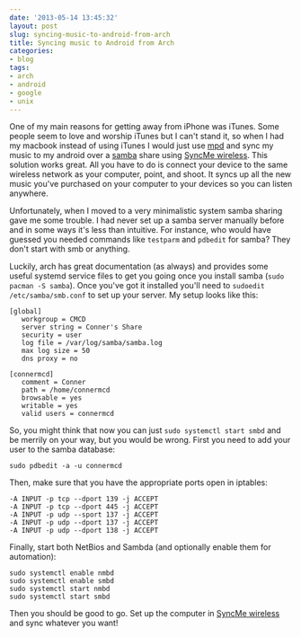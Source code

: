 ```yaml
---
date: '2013-05-14 13:45:32'
layout: post
slug: syncing-music-to-android-from-arch
title: Syncing music to Android from Arch
categories:
- blog
tags:
- arch
- android
- google
- unix
---
```


One of my main reasons for getting away from iPhone was iTunes. Some people seem to love and worship iTunes but I can't stand it, so when I had my macbook instead of using iTunes I would just use [mpd][] and sync my music to my android over a [samba][] share using [SyncMe wireless][syncme]. This solution works great. All you have to do is connect your device to the same wireless network as your computer, point, and shoot. It syncs up all the new music you've purchased on your computer to your devices so you can listen anywhere.

Unfortunately, when I moved to a very minimalistic system samba sharing gave me some trouble. I had never set up a samba server manually before and in some ways it's less than intuitive. For instance, who would have guessed you needed commands like `testparm` and `pdbedit` for samba? They don't start with smb or anything.

Luckily, arch has great documentation (as always) and provides some useful systemd service files to get you going once you install samba (`sudo pacman -S samba`). Once you've got it installed you'll need to `sudoedit /etc/samba/smb.conf` to set up your server. My setup looks like this:

```
[global]
   workgroup = CMCD
   server string = Conner's Share
   security = user
   log file = /var/log/samba/samba.log
   max log size = 50
   dns proxy = no 

[connermcd]
   comment = Conner
   path = /home/connermcd
   browsable = yes
   writable = yes
   valid users = connermcd
```

So, you might think that now you can just `sudo systemctl start smbd` and be merrily on your way, but you would be wrong. First you need to add your user to the samba database:

```
sudo pdbedit -a -u connermcd
```

Then, make sure that you have the appropriate ports open in iptables:

```
-A INPUT -p tcp --dport 139 -j ACCEPT
-A INPUT -p tcp --dport 445 -j ACCEPT
-A INPUT -p udp --sport 137 -j ACCEPT
-A INPUT -p udp --dport 137 -j ACCEPT
-A INPUT -p udp --dport 138 -j ACCEPT
```

Finally, start both NetBios and Sambda (and optionally enable them for automation):

```
sudo systemctl enable nmbd
sudo systemctl enable smbd
sudo systemctl start nmbd
sudo systemctl start smbd
```

Then you should be good to go. Set up the computer in [SyncMe wireless][syncme] and sync whatever you want!

   [mpd]: http://connermcd.com/blog/2012/07/15/managing-music-with-mpd-and-mpc/
   [samba]: http://www.samba.org/
   [syncme]: https://play.google.com/store/apps/details?id=com.bv.wifisync&hl=en
